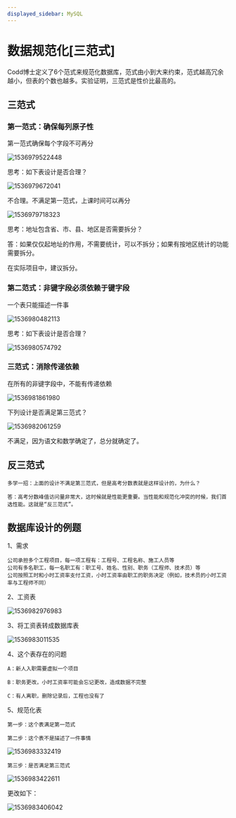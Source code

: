 ```yaml
---
displayed_sidebar: MySQL
---
```


# 数据规范化[三范式]

Codd博士定义了6个范式来规范化数据库，范式由小到大来约束，范式越高冗余越小，但表的个数也越多。实验证明，三范式是性价比最高的。 


## 三范式

### 第一范式：确保每列原子性

第一范式确保每个字段不可再分

  ![1536979522448](/images/mysql/1536979522448.png)

思考：如下表设计是否合理？

 ![1536979672041](/images/mysql/1536979672041.png)

不合理。不满足第一范式，上课时间可以再分

 ![1536979718323](/images/mysql/1536979718323.png)



思考：地址包含省、市、县、地区是否需要拆分？

答：如果仅仅起地址的作用，不需要统计，可以不拆分；如果有按地区统计的功能需要拆分。

在实际项目中，建议拆分。

 

### 第二范式：非键字段必须依赖于键字段

一个表只能描述一件事

  ![1536980482113](/images/mysql/1536980482113.png)

思考：如下表设计是否合理？

 ![1536980574792](/images/mysql/1536980574792.png)



### 三范式：消除传递依赖

在所有的非键字段中，不能有传递依赖

  ![1536981861980](/images/mysql/1536981861980.png)

下列设计是否满足第三范式？

  ![1536982061259](/images/mysql/1536982061259.png)

不满足，因为语文和数学确定了，总分就确定了。

## 反三范式

```
多学一招：上面的设计不满足第三范式，但是高考分数表就是这样设计的，为什么？

答：高考分数峰值访问量非常大，这时候就是性能更重要。当性能和规范化冲突的时候，我们首选性能。这就是“反三范式”。
```

## 数据库设计的例题

1、需求

```
公司承担多个工程项目，每一项工程有：工程号、工程名称、施工人员等
公司有多名职工，每一名职工有：职工号、姓名、性别、职务（工程师、技术员）等
公司按照工时和小时工资率支付工资，小时工资率由职工的职务决定（例如，技术员的小时工资率与工程师不同）
```

2、工资表

 ![1536982976983](/images/mysql/1536982976983.png)

3、将工资表转成数据库表

 ![1536983011535](/images/mysql/1536983011535.png)

4、这个表存在的问题

	A：新人入职需要虚拟一个项目
	
	B：职务更改，小时工资率可能会忘记更改，造成数据不完整
	
	C：有人离职，删除记录后，工程也没有了

5、规范化表

	第一步：这个表满足第一范式
	
	第二步：这个表不是描述了一件事情

 ![1536983332419](/images/mysql/1536983332419.png)



	第三步：是否满足第三范式

 ![1536983422611](/images/mysql/1536983422611.png)

更改如下：

 ![1536983406042](/images/mysql/1536983406042.png)

